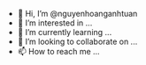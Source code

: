- 👋 Hi, I’m @nguyenhoanganhtuan
- 👀 I’m interested in ...
- 🌱 I’m currently learning ...
- 💞️ I’m looking to collaborate on ...
- 📫 How to reach me ...

<!---
nguyenhoanganhtuan/nguyenhoanganhtuan is a ✨ special ✨ repository because its `README.md` (this file) appears on your GitHub profile.
You can click the Preview link to take a look at your changes.
--->
